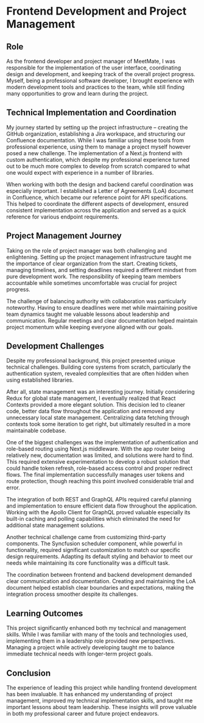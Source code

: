 # Frontend Development and Project Management

## Role
As the frontend developer and project manager of MeetMate, I was responsible for the implementation of the user interface, coordinating design and development, and keeping track of the overall project progress. Myself, being a professional software developer, I brought experience with modern development tools and practices to the team, while still finding many opportunities to grow and learn during the project.

## Technical Implementation and Coordination
My journey started by setting up the project infrastructure – creating the GitHub organization, establishing a Jira workspace, and structuring our Confluence documentation. While I was familiar using these tools from professional experience, using them to manage a project myself however posed a new challenge. The implementation of a Next.js frontend with custom authentication, which despite my professional experience turned out to be much more complex to develop from scratch compared to what one would expect with experience in a number of libraries.

When working with both the design and backend careful coordination was especially important. I established a Letter of Agreements (LoA) document in Confluence, which became our reference point for API specifications. This helped to coordinate the different aspects of development, ensured consistent implementation across the application and served as a quick reference for various endpoint requirements.

## Project Management Journey
Taking on the role of project manager was both challenging and enlightening. Setting up the project management infrastructure taught me the importance of clear organization from the start. Creating tickets, managing timelines, and setting deadlines required a different mindset from pure development work. The responsibility of keeping team members accountable while sometimes uncomfortable was crucial for project progress.

The challenge of balancing authority with collaboration was particularly noteworthy. Having to ensure deadlines were met while maintaining positive team dynamics taught me valuable lessons about leadership and communication. Regular meetings and clear documentation helped maintain project momentum while keeping everyone aligned with our goals.

## Development Challenges
Despite my professional background, this project presented unique technical challenges. Building core systems from scratch, particularly the authentication system, revealed complexities that are often hidden when using established libraries.

After all, state management was an interesting journey. Initially considering Redux for global state management, I eventually realized that React Contexts provided a more elegant solution. This decision led to cleaner code, better data flow throughout the application and removed any unnecessary local state management. Centralizing data fetching through contexts took some iteration to get right, but ultimately resulted in a more maintainable codebase.

One of the biggest challenges was the implementation of authentication and role-based routing using Next.js middleware. With the app router being relatively new, documentation was limited, and solutions were hard to find. This required extensive experimentation to develop a robust solution that could handle token refresh, role-based access control and proper redirect flows. The final implementation successfully manages user tokens and route protection, though reaching this point involved considerable trial and error.

The integration of both REST and GraphQL APIs required careful planning and implementation to ensure efficient data flow throughout the application. Working with the Apollo Client for GraphQL proved valuable especially its built-in caching and polling capabilities which eliminated the need for additional state management solutions.

Another technical challenge came from customizing third-party components. The Syncfusion scheduler component, while powerful in functionality, required significant customization to match our specific design requirements. Adapting its default styling and behavior to meet our needs while maintaining its core functionality was a difficult task.

The coordination between frontend and backend development demanded clear communication and documentation. Creating and maintaining the LoA document helped establish clear boundaries and expectations, making the integration process smoother despite its challenges.

## Learning Outcomes
This project significantly enhanced both my technical and management skills. While I was familiar with many of the tools and technologies used, implementing them in a leadership role provided new perspectives. Managing a project while actively developing taught me to balance immediate technical needs with longer-term project goals.

## Conclusion
The experience of leading this project while handling frontend development has been invaluable. It has enhanced my understanding of project management, improved my technical implementation skills, and taught me important lessons about team leadership. These insights will prove valuable in both my professional career and future project endeavors.
